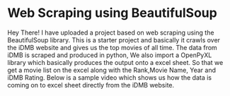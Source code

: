 # Web Scraping using BeautifulSoup
Hey There! I have uploaded a project based on web scraping using the BeautifulSoup library. This is a starter project and basically it crawls over the iDMB website
and gives us the top movies of all time. The data from iDMB is scraped and produced in python, We also import a OpenPyXL library which basically produces the output onto a excel sheet. So that we get a movie list on the excel along with the Rank,Movie Name, Year and iDMB Rating.
Below is a sample video which shows us how the data is coming on to excel sheet directly from the iDMB website.
